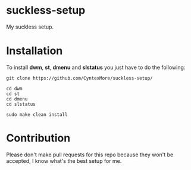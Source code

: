 # suckless-setup

My suckless setup.

# Installation

To install __dwm__, __st__, __dmenu__ and __slstatus__ you just have to do the following:
```
git clone https://github.com/CyntexMore/suckless-setup/

cd dwm
cd st
cd dmenu
cd slstatus

sudo make clean install
```

# Contribution

Please don't make pull requests for this repo because they won't be accepted, I know what's the best setup for me.
